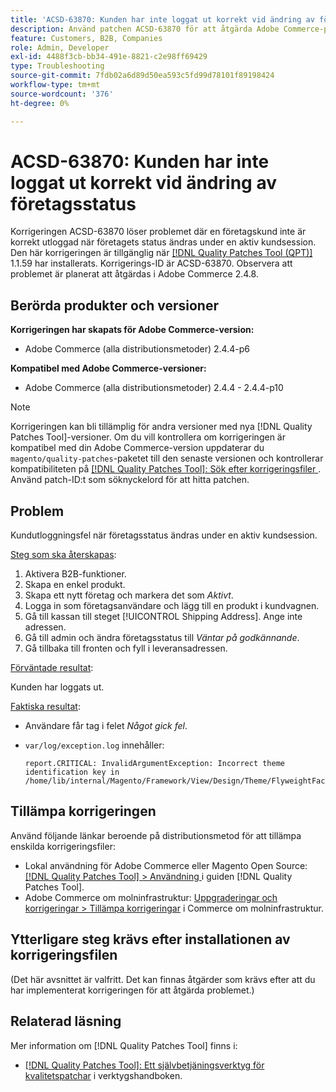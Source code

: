 ```yaml
---
title: 'ACSD-63870: Kunden har inte loggat ut korrekt vid ändring av företagsstatus'
description: Använd patchen ACSD-63870 för att åtgärda Adobe Commerce-problemet där en företagskund inte är korrekt utloggad när företagets status ändras under en aktiv kundsession.
feature: Customers, B2B, Companies
role: Admin, Developer
exl-id: 4488f3cb-bb34-491e-8821-c2e98ff69429
type: Troubleshooting
source-git-commit: 7fdb02a6d89d50ea593c5fd99d78101f89198424
workflow-type: tm+mt
source-wordcount: '376'
ht-degree: 0%

---
```


# ACSD-63870: Kunden har inte loggat ut korrekt vid ändring av företagsstatus

Korrigeringen ACSD-63870 löser problemet där en företagskund inte är korrekt utloggad när företagets status ändras under en aktiv kundsession. Den här korrigeringen är tillgänglig när [[!DNL Quality Patches Tool (QPT)]](/help/tools/quality-patches-tool/quality-patches-tool-to-self-serve-quality-patches.md) 1.1.59 har installerats. Korrigerings-ID är ACSD-63870. Observera att problemet är planerat att åtgärdas i Adobe Commerce 2.4.8.

## Berörda produkter och versioner

**Korrigeringen har skapats för Adobe Commerce-version:**

* Adobe Commerce (alla distributionsmetoder) 2.4.4-p6

**Kompatibel med Adobe Commerce-versioner:**

* Adobe Commerce (alla distributionsmetoder) 2.4.4 - 2.4.4-p10

>[!NOTE]
>
>Korrigeringen kan bli tillämplig för andra versioner med nya [!DNL Quality Patches Tool]-versioner. Om du vill kontrollera om korrigeringen är kompatibel med din Adobe Commerce-version uppdaterar du `magento/quality-patches`-paketet till den senaste versionen och kontrollerar kompatibiliteten på [[!DNL Quality Patches Tool]: Sök efter korrigeringsfiler ](https://experienceleague.adobe.com/tools/commerce-quality-patches/index.html). Använd patch-ID:t som söknyckelord för att hitta patchen.

## Problem

Kundutloggningsfel när företagsstatus ändras under en aktiv kundsession.

<u>Steg som ska återskapas</u>:

1. Aktivera B2B-funktioner.
1. Skapa en enkel produkt.
1. Skapa ett nytt företag och markera det som *Aktivt*.
1. Logga in som företagsanvändare och lägg till en produkt i kundvagnen.
1. Gå till kassan till steget [!UICONTROL Shipping Address]. Ange inte adressen.
1. Gå till admin och ändra företagsstatus till *Väntar på godkännande*.
1. Gå tillbaka till fronten och fyll i leveransadressen.

<u>Förväntade resultat</u>:

Kunden har loggats ut.

<u>Faktiska resultat</u>:

* Användare får tag i felet *Något gick fel*.
* `var/log/exception.log` innehåller:

  ```
  report.CRITICAL: InvalidArgumentException: Incorrect theme identification key in /home/lib/internal/Magento/Framework/View/Design/Theme/FlyweightFactory.php:60
  ```


## Tillämpa korrigeringen

Använd följande länkar beroende på distributionsmetod för att tillämpa enskilda korrigeringsfiler:

* Lokal användning för Adobe Commerce eller Magento Open Source: [[!DNL Quality Patches Tool] > Användning ](/help/tools/quality-patches-tool/usage.md) i guiden [!DNL Quality Patches Tool].
* Adobe Commerce om molninfrastruktur: [Uppgraderingar och korrigeringar > Tillämpa korrigeringar](https://experienceleague.adobe.com/docs/commerce-cloud-service/user-guide/develop/upgrade/apply-patches.html) i Commerce om molninfrastruktur.

## Ytterligare steg krävs efter installationen av korrigeringsfilen

(Det här avsnittet är valfritt. Det kan finnas åtgärder som krävs efter att du har implementerat korrigeringen för att åtgärda problemet.) 

## Relaterad läsning

Mer information om [!DNL Quality Patches Tool] finns i:

* [[!DNL Quality Patches Tool]: Ett självbetjäningsverktyg för kvalitetspatchar](/help/tools/quality-patches-tool/quality-patches-tool-to-self-serve-quality-patches.md) i verktygshandboken.
